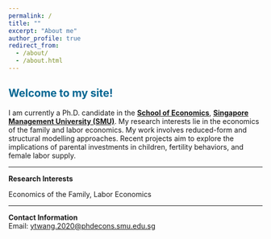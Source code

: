 ```yaml
---
permalink: /
title: ""
excerpt: "About me"
author_profile: true
redirect_from: 
  - /about/
  - /about.html
---
```


**<span style="color: #006692;"> Welcome to my site!</span>** 
------

I am currently a Ph.D. candidate in the [**School of Economics**](https://economics.smu.edu.sg/), [**Singapore Management University (SMU)**](https://www.smu.edu.sg/). My research interests lie in the economics of the family and labor economics. My work involves reduced-form and structural modelling approaches. Recent projects aim to explore the implications of parental investments in children, fertility behaviors, and female labor supply.

------
**Research Interests**<br>
  <!-- <span style="color: green;">Economics of the Family, Labor Economics</span> -->
  Economics of the Family, Labor Economics
  
------
**Contact Information**<br>
  Email: [ytwang.2020@phdecons.smu.edu.sg](mailto:ytwang.2020@phdecons.smu.edu.sg)
